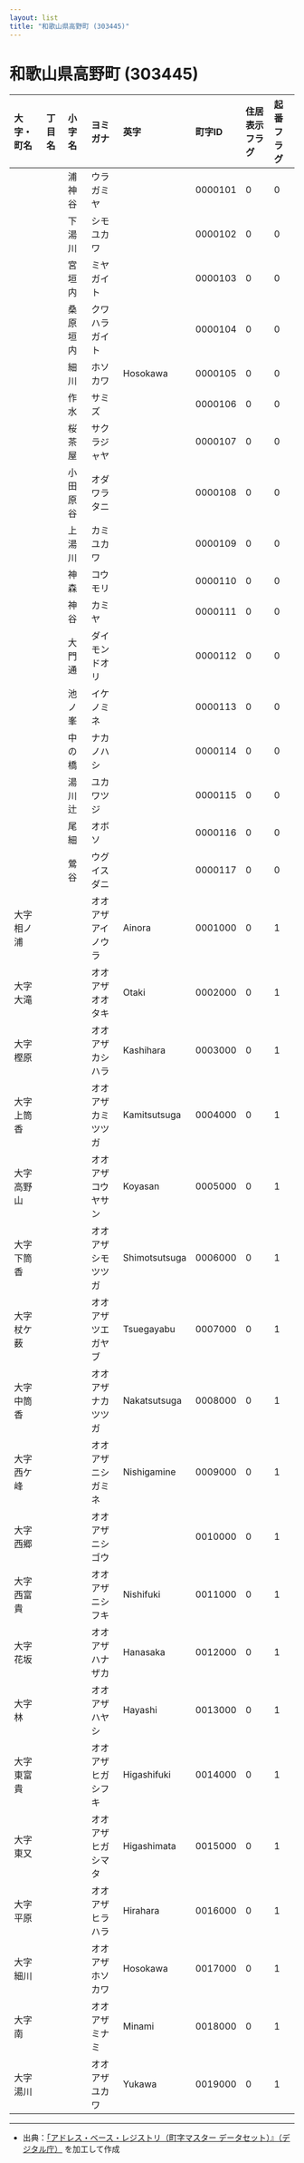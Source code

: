 ```yaml
---
layout: list
title: "和歌山県高野町 (303445)"
---
```


# 和歌山県高野町 (303445)

| 大字・町名 | 丁目名 | 小字名 | ヨミガナ | 英字 | 町字ID | 住居表示フラグ | 起番フラグ |
|:---|:---|:---|:---|:---|:---|:---|:---|
|  |  | 浦神谷 | ウラガミヤ |  | 0000101 | 0 | 0 |
|  |  | 下湯川 | シモユカワ |  | 0000102 | 0 | 0 |
|  |  | 宮垣内 | ミヤガイト |  | 0000103 | 0 | 0 |
|  |  | 桑原垣内 | クワハラガイト |  | 0000104 | 0 | 0 |
|  |  | 細川 | ホソカワ | Hosokawa | 0000105 | 0 | 0 |
|  |  | 作水 | サミズ |  | 0000106 | 0 | 0 |
|  |  | 桜茶屋 | サクラジャヤ |  | 0000107 | 0 | 0 |
|  |  | 小田原谷 | オダワラタニ |  | 0000108 | 0 | 0 |
|  |  | 上湯川 | カミユカワ |  | 0000109 | 0 | 0 |
|  |  | 神森 | コウモリ |  | 0000110 | 0 | 0 |
|  |  | 神谷 | カミヤ |  | 0000111 | 0 | 0 |
|  |  | 大門通 | ダイモンドオリ |  | 0000112 | 0 | 0 |
|  |  | 池ノ峯 | イケノミネ |  | 0000113 | 0 | 0 |
|  |  | 中の橋 | ナカノハシ |  | 0000114 | 0 | 0 |
|  |  | 湯川辻 | ユカワツジ |  | 0000115 | 0 | 0 |
|  |  | 尾細 | オボソ |  | 0000116 | 0 | 0 |
|  |  | 鶯谷 | ウグイスダニ |  | 0000117 | 0 | 0 |
| 大字相ノ浦 |  |  | オオアザアイノウラ | Ainora | 0001000 | 0 | 1 |
| 大字大滝 |  |  | オオアザオオタキ | Otaki | 0002000 | 0 | 1 |
| 大字樫原 |  |  | オオアザカシハラ | Kashihara | 0003000 | 0 | 1 |
| 大字上筒香 |  |  | オオアザカミツツガ | Kamitsutsuga | 0004000 | 0 | 1 |
| 大字高野山 |  |  | オオアザコウヤサン | Koyasan | 0005000 | 0 | 1 |
| 大字下筒香 |  |  | オオアザシモツツガ | Shimotsutsuga | 0006000 | 0 | 1 |
| 大字杖ケ薮 |  |  | オオアザツエガヤブ | Tsuegayabu | 0007000 | 0 | 1 |
| 大字中筒香 |  |  | オオアザナカツツガ | Nakatsutsuga | 0008000 | 0 | 1 |
| 大字西ケ峰 |  |  | オオアザニシガミネ | Nishigamine | 0009000 | 0 | 1 |
| 大字西郷 |  |  | オオアザニシゴウ |  | 0010000 | 0 | 1 |
| 大字西富貴 |  |  | オオアザニシフキ | Nishifuki | 0011000 | 0 | 1 |
| 大字花坂 |  |  | オオアザハナザカ | Hanasaka | 0012000 | 0 | 1 |
| 大字林 |  |  | オオアザハヤシ | Hayashi | 0013000 | 0 | 1 |
| 大字東富貴 |  |  | オオアザヒガシフキ | Higashifuki | 0014000 | 0 | 1 |
| 大字東又 |  |  | オオアザヒガシマタ | Higashimata | 0015000 | 0 | 1 |
| 大字平原 |  |  | オオアザヒラハラ | Hirahara | 0016000 | 0 | 1 |
| 大字細川 |  |  | オオアザホソカワ | Hosokawa | 0017000 | 0 | 1 |
| 大字南 |  |  | オオアザミナミ | Minami | 0018000 | 0 | 1 |
| 大字湯川 |  |  | オオアザユカワ | Yukawa | 0019000 | 0 | 1 |

---

- 出典：[「アドレス・ベース・レジストリ（町字マスター データセット）』（デジタル庁）](https://www.digital.go.jp/policies/base_registry_address/) を加工して作成